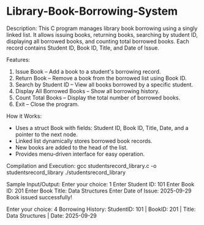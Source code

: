 # Library-Book-Borrowing-System

Description:
This C program manages library book borrowing using a singly linked list. It allows issuing books, returning books, searching by student ID, displaying all borrowed books, and counting total borrowed books. Each record contains Student ID, Book ID, Title, and Date of Issue.

Features:
1. Issue Book – Add a book to a student's borrowing record.
2. Return Book – Remove a book from the borrowed list using Book ID.
3. Search by Student ID – View all books borrowed by a specific student.
4. Display All Borrowed Books – Show all borrowing history.
5. Count Total Books – Display the total number of borrowed books.
6. Exit – Close the program.

How it Works:
- Uses a struct Book with fields: Student ID, Book ID, Title, Date, and a pointer to the next node.
- Linked list dynamically stores borrowed book records.
- New books are added to the head of the list.
- Provides menu-driven interface for easy operation.

Compilation and Execution:
gcc studentsrecord_library.c -o studentsrecord_library
./studentsrecord_library

Sample Input/Output:
Enter your choice: 1
Enter Student ID: 101
Enter Book ID: 201
Enter Book Title: Data Structures
Enter Date of Issue: 2025-09-29
Book issued successfully!

Enter your choice: 4
Borrowing History:
StudentID: 101 | BookID: 201 | Title: Data Structures | Date: 2025-09-29
